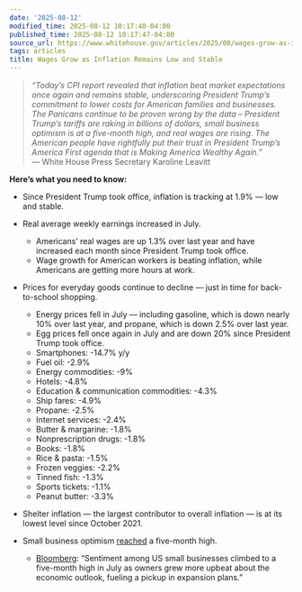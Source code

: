 ```yaml
---
date: '2025-08-12'
modified_time: 2025-08-12 10:17:48-04:00
published_time: 2025-08-12 10:17:47-04:00
source_url: https://www.whitehouse.gov/articles/2025/08/wages-grow-as-inflation-remains-low-and-stable/
tags: articles
title: Wages Grow as Inflation Remains Low and Stable
---
```

 
> *“Today’s CPI report revealed that inflation beat market expectations
> once again and remains stable, underscoring President Trump’s
> commitment to lower costs for American families and businesses. The
> Panicans continue to be proven wrong by the data – President Trump’s
> tariffs are raking in billions of dollars, small business optimism is
> at a five-month high, and real wages are rising. The American people
> have rightfully put their trust in President Trump’s America First
> agenda that is Making America Wealthy Again.”*  
> — White House Press Secretary Karoline Leavitt

**Here’s what you need to know:**

-   Since President Trump took office, inflation is tracking at 1.9% —
    low and stable.
-   Real average weekly earnings increased in July.
    -   Americans’ real wages are up 1.3% over last year and have
        increased each month since President Trump took office.

    <!-- -->

    -   Wage growth for American workers is beating inflation, while
        Americans are getting more hours at work.
-   Prices for everyday goods continue to decline — just in time for
    back-to-school shopping.
    -   Energy prices fell in July — including gasoline, which is down
        nearly 10% over last year, and propane, which is down 2.5% over
        last year.

    <!-- -->

    -   Egg prices fell once again in July and are down 20% since
        President Trump took office.

    <!-- -->

    -   Smartphones: -14.7% y/y

    <!-- -->

    -   Fuel oil: -2.9%

    <!-- -->

    -   Energy commodities: -9%

    <!-- -->

    -   Hotels: -4.8%

    <!-- -->

    -   Education & communication commodities: -4.3%

    <!-- -->

    -   Ship fares: -4.9%

    <!-- -->

    -   Propane: -2.5%

    <!-- -->

    -   Internet services: -2.4%

    <!-- -->

    -   Butter & margarine: -1.8%

    <!-- -->

    -   Nonprescription drugs: -1.8%

    <!-- -->

    -   Books: -1.8%

    <!-- -->

    -   Rice & pasta: -1.5%

    <!-- -->

    -   Frozen veggies: -2.2%

    <!-- -->

    -   Tinned fish: -1.3%

    <!-- -->

    -   Sports tickets: -1.1%

    <!-- -->

    -   Peanut butter: -3.3%
-   Shelter inflation — the largest contributor to overall inflation —
    is at its lowest level since October 2021.
-   Small business optimism
    [reached](https://www.bloomberg.com/news/articles/2025-08-12/us-small-business-optimism-rises-to-five-month-high-on-economy?embedded-checkout=true)
    a five-month high.
    -   [Bloomberg](https://www.bloomberg.com/news/articles/2025-08-12/us-small-business-optimism-rises-to-five-month-high-on-economy?embedded-checkout=true):
        “Sentiment among US small businesses climbed to a five-month
        high in July as owners grew more upbeat about the economic
        outlook, fueling a pickup in expansion plans.”

